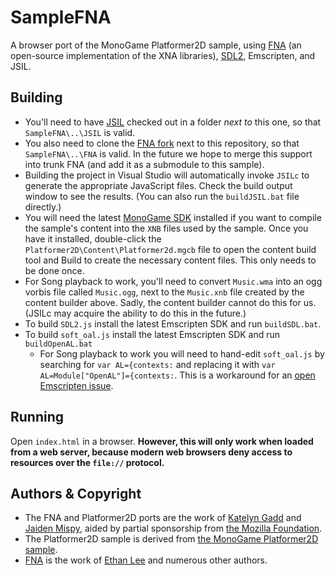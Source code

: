 # SampleFNA
A browser port of the MonoGame Platformer2D sample, using [FNA](https://github.com/flibitijibibo/FNA) (an open-source implementation of the XNA libraries), [SDL2](https://github.com/emscripten-ports/SDL2), Emscripten, and JSIL.

## Building
* You'll need to have [JSIL](https://github.com/sq/JSIL) checked out in a folder *next to* this one, so that ```SampleFNA\..\JSIL``` is valid.
* You also need to clone the [FNA fork](https://github.com/sq/FNA) next to this repository, so that ```SampleFNA\..\FNA``` is valid. In the future we hope to merge this support into trunk FNA (and add it as a submodule to this sample).
* Building the project in Visual Studio will automatically invoke ```JSILc``` to generate the appropriate JavaScript files. Check the build output window to see the results. (You can also run the ```buildJSIL.bat``` file directly.)
* You will need the latest [MonoGame SDK](http://www.monogame.net/downloads/) installed if you want to compile the sample's content into the ```XNB``` files used by the sample. Once you have it installed, double-click the ```Platformer2D\Content\Platformer2d.mgcb``` file to open the content build tool and Build to create the necessary content files. This only needs to be done once.
* For Song playback to work, you'll need to convert ```Music.wma``` into an ogg vorbis file called ```Music.ogg```, next to the ```Music.xnb``` file created by the content builder above. Sadly, the content builder cannot do this for us. (JSILc may acquire the ability to do this in the future.)
* To build ```SDL2.js``` install the latest Emscripten SDK and run ```buildSDL.bat```.
* To build ```soft_oal.js``` install the latest Emscripten SDK and run ```buildOpenAL.bat```
  * For Song playback to work you will need to hand-edit ```soft_oal.js``` by searching for ```var AL={contexts:``` and replacing it with ```var AL=Module["OpenAL"]={contexts:```. This is a workaround for an [open Emscripten issue](https://github.com/kripken/emscripten/issues/3599).

## Running
Open ```index.html``` in a browser. **However, this will only work when loaded from a web server, because modern web browsers deny access to resources over the ```file://``` protocol.**

## Authors & Copyright
* The FNA and Platformer2D ports are the work of [Katelyn Gadd](https://github.com/kg) and [Jaiden Mispy](https://github.com/mispy), aided by partial sponsorship from [the Mozilla Foundation](https://www.mozilla.org/en-US/).
* The Platformer2D sample is derived from [the MonoGame Platformer2D sample](https://github.com/Mono-Game/MonoGame.Samples).
* [FNA](https://github.com/flibitijibibo/FNA) is the work of [Ethan Lee](https://github.com/flibitijibibo) and numerous other authors.
